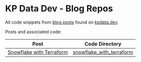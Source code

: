 # KP Data Dev - Blog Repos

All code snippets from 
[blog posts](https://kpdata.dev/blog) 
found on [kpdata.dev](https:/kpdata.dev).

Posts and associated code:

|Post|Code Directory|
|---|---|
|[Snowflake with Terraform](https://kpdata.dev/blog/snowflake-with-terraform)|[snowflake_with_terraform](./snowflake_with_terraform)|